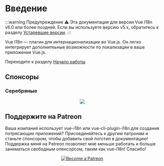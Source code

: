 # Введение

:::warning Предупреждение
:warning: Эта документация для версии Vue I18n v6.0 или более поздней. Если вы используете версию v5.x, обратитесь к разделу [Устаревшие версии](./legacy/).
:::

Vue I18n — плагин для интернационализации во Vue.js. Он легко интегрирует дополнитеьные возможности по локализации в ваше приложение Vue.js.

Переходите к разделу [Начало работы](./started.md)

## Спонсоры

### Серебряные

<p style="text-align: center;">
  <a href="https://www.codeandweb.com/babeledit?utm_campaign=vue-i18n-2019-01" target="_blank">
    <img src="/vue-i18n/patrons/babeledit.png">
  </a>
</p>

## Поддержите на Patreon

Ваша компания использует vue-i18n или vue-cli-plugin-i18n для создания потрясающих приложений? Присоединяйтесь к другим патронам и станьте спонсором, чтобы добавить свой логотип в документацию! Поддержка меня на Patreon позволяет мне меньше работать и больше заниматься свободным опенсорсом, таким как vue-i18n! Спасибо!

<p style="text-align: center;">
  <a href="https://www.patreon.com/kazupon" target="_blank">
    <img src="https://c5.patreon.com/external/logo/become_a_patron_button.png" alt="Become a Patreon">
  </a>
</p>

